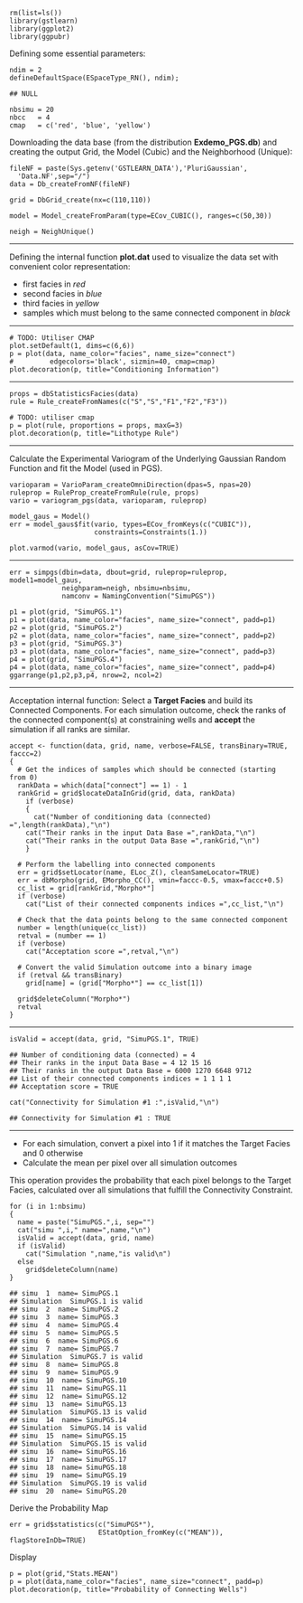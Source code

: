     rm(list=ls())
    library(gstlearn)
    library(ggplot2)
    library(ggpubr)

Defining some essential parameters:

    ndim = 2
    defineDefaultSpace(ESpaceType_RN(), ndim);

    ## NULL

    nbsimu = 20
    nbcc   = 4
    cmap   = c('red', 'blue', 'yellow')

Downloading the data base (from the distribution **Exdemo\_PGS.db**) and
creating the output Grid, the Model (Cubic) and the Neighborhood
(Unique):

    fileNF = paste(Sys.getenv('GSTLEARN_DATA'),'PluriGaussian',
      'Data.NF',sep="/")
    data = Db_createFromNF(fileNF)

    grid = DbGrid_create(nx=c(110,110))

    model = Model_createFromParam(type=ECov_CUBIC(), ranges=c(50,30))

    neigh = NeighUnique()

------------------------------------------------------------------------

Defining the internal function **plot.dat** used to visualize the data
set with convenient color representation:

-   first facies in *red*
-   second facies in *blue*
-   third facies in *yellow*
-   samples which must belong to the same connected component in *black*

------------------------------------------------------------------------

    # TODO: Utiliser CMAP
    plot.setDefault(1, dims=c(6,6))
    p = plot(data, name_color="facies", name_size="connect")
    #         edgecolors='black', sizmin=40, cmap=cmap)
    plot.decoration(p, title="Conditioning Information")


------------------------------------------------------------------------

    props = dbStatisticsFacies(data)
    rule = Rule_createFromNames(c("S","S","F1","F2","F3"))

    # TODO: utiliser cmap
    p = plot(rule, proportions = props, maxG=3)
    plot.decoration(p, title="Lithotype Rule")


------------------------------------------------------------------------

Calculate the Experimental Variogram of the Underlying Gaussian Random
Function and fit the Model (used in PGS).

    varioparam = VarioParam_createOmniDirection(dpas=5, npas=20)
    ruleprop = RuleProp_createFromRule(rule, props)
    vario = variogram_pgs(data, varioparam, ruleprop)

    model_gaus = Model()
    err = model_gaus$fit(vario, types=ECov_fromKeys(c("CUBIC")), 
                         constraints=Constraints(1.))

    plot.varmod(vario, model_gaus, asCov=TRUE)


------------------------------------------------------------------------

    err = simpgs(dbin=data, dbout=grid, ruleprop=ruleprop, model1=model_gaus, 
                 neighparam=neigh, nbsimu=nbsimu,
                 namconv = NamingConvention("SimuPGS"))

    p1 = plot(grid, "SimuPGS.1")
    p1 = plot(data, name_color="facies", name_size="connect", padd=p1)
    p2 = plot(grid, "SimuPGS.2")
    p2 = plot(data, name_color="facies", name_size="connect", padd=p2)
    p3 = plot(grid, "SimuPGS.3")
    p3 = plot(data, name_color="facies", name_size="connect", padd=p3)
    p4 = plot(grid, "SimuPGS.4")
    p4 = plot(data, name_color="facies", name_size="connect", padd=p4)
    ggarrange(p1,p2,p3,p4, nrow=2, ncol=2)


------------------------------------------------------------------------

Acceptation internal function: Select a **Target Facies** and build its
Connected Components. For each simulation outcome, check the ranks of
the connected component(s) at constraining wells and **accept** the
simulation if all ranks are similar.

    accept <- function(data, grid, name, verbose=FALSE, transBinary=TRUE, faccc=2)
    {
      # Get the indices of samples which should be connected (starting from 0)
      rankData = which(data["connect"] == 1) - 1
      rankGrid = grid$locateDataInGrid(grid, data, rankData)
        if (verbose)
        {
          cat("Number of conditioning data (connected) =",length(rankData),"\n")
        cat("Their ranks in the input Data Base =",rankData,"\n")
        cat("Their ranks in the output Data Base =",rankGrid,"\n")
        }
      
      # Perform the labelling into connected components
      err = grid$setLocator(name, ELoc_Z(), cleanSameLocator=TRUE)
      err = dbMorpho(grid, EMorpho_CC(), vmin=faccc-0.5, vmax=faccc+0.5)
      cc_list = grid[rankGrid,"Morpho*"]
      if (verbose)
        cat("List of their connected components indices =",cc_list,"\n")
      
      # Check that the data points belong to the same connected component
      number = length(unique(cc_list))
      retval = (number == 1)
      if (verbose)
        cat("Acceptation score =",retval,"\n")
            
      # Convert the valid Simulation outcome into a binary image
      if (retval && transBinary)
        grid[name] = (grid["Morpho*"] == cc_list[1])
        
      grid$deleteColumn("Morpho*")
      retval
    }

------------------------------------------------------------------------

    isValid = accept(data, grid, "SimuPGS.1", TRUE)

    ## Number of conditioning data (connected) = 4 
    ## Their ranks in the input Data Base = 4 12 15 16 
    ## Their ranks in the output Data Base = 6000 1270 6648 9712 
    ## List of their connected components indices = 1 1 1 1 
    ## Acceptation score = TRUE

    cat("Connectivity for Simulation #1 :",isValid,"\n")

    ## Connectivity for Simulation #1 : TRUE

------------------------------------------------------------------------

-   For each simulation, convert a pixel into 1 if it matches the Target
    Facies and 0 otherwise
-   Calculate the mean per pixel over all simulation outcomes

This operation provides the probability that each pixel belongs to the
Target Facies, calculated over all simulations that fulfill the
Connectivity Constraint.

    for (i in 1:nbsimu)
    {
      name = paste("SimuPGS.",i, sep="")
      cat("simu ",i," name=",name,"\n")
      isValid = accept(data, grid, name)
      if (isValid)
        cat("Simulation ",name,"is valid\n")
      else
        grid$deleteColumn(name)
    }

    ## simu  1  name= SimuPGS.1 
    ## Simulation  SimuPGS.1 is valid
    ## simu  2  name= SimuPGS.2 
    ## simu  3  name= SimuPGS.3 
    ## simu  4  name= SimuPGS.4 
    ## simu  5  name= SimuPGS.5 
    ## simu  6  name= SimuPGS.6 
    ## simu  7  name= SimuPGS.7 
    ## Simulation  SimuPGS.7 is valid
    ## simu  8  name= SimuPGS.8 
    ## simu  9  name= SimuPGS.9 
    ## simu  10  name= SimuPGS.10 
    ## simu  11  name= SimuPGS.11 
    ## simu  12  name= SimuPGS.12 
    ## simu  13  name= SimuPGS.13 
    ## Simulation  SimuPGS.13 is valid
    ## simu  14  name= SimuPGS.14 
    ## Simulation  SimuPGS.14 is valid
    ## simu  15  name= SimuPGS.15 
    ## Simulation  SimuPGS.15 is valid
    ## simu  16  name= SimuPGS.16 
    ## simu  17  name= SimuPGS.17 
    ## simu  18  name= SimuPGS.18 
    ## simu  19  name= SimuPGS.19 
    ## Simulation  SimuPGS.19 is valid
    ## simu  20  name= SimuPGS.20

Derive the Probability Map

    err = grid$statistics(c("SimuPGS*"),
                          EStatOption_fromKey(c("MEAN")), flagStoreInDb=TRUE)

Display

    p = plot(grid,"Stats.MEAN")
    p = plot(data,name_color="facies", name_size="connect", padd=p)
    plot.decoration(p, title="Probability of Connecting Wells")

